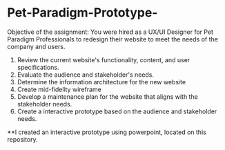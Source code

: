 # Pet-Paradigm-Prototype-

Objective of the assignment: 
You were hired as a UX/UI Designer for Pet Paradigm Professionals to redesign their website to meet the needs of the company and users. 
1. Review the current website's functionality, content, and user specifications. 
2. Evaluate the audience and stakeholder's needs. 
3. Determine the information architecture for the new website 
4. Create mid-fidelity wireframe 
5. Develop a maintenance plan for the website that aligns with the stakeholder needs. 
6. Create a interactive prototype based on the audience and stakeholder needs. 
  
**I created an interactive prototype using powerpoint, located on this repository. 
